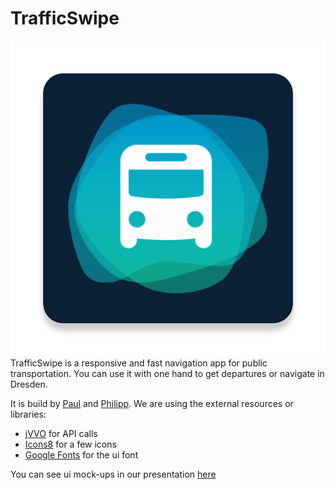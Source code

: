 # TrafficSwipe
![App Icon](app/src/main/ic_launcher-web.png "Icon") 
TrafficSwipe is a responsive and fast navigation app for public transportation. You can use it with 
one hand to get departures or navigate in Dresden.

It is build by [Paul] and [Philipp]. We are using the external resources or libraries:

* [jVVO] for API calls
* [Icons8] for a few icons
* [Google Fonts] for the ui font

You can see ui mock-ups in our presentation [here](http://www1.inf.tu-dresden.de/~ts2/admuc/seminar1920/first/group01.pdf)

  [Paul]: <https://orlopau.dev/>
  [Philipp]: <https://PNG.Services>
  [jVVO]: <https://github.com/PhilippMatthes/jVVO>
  [Icons8]: <https://icons8.com/>
  [Google Fonts]: <https://fonts.google.com/>